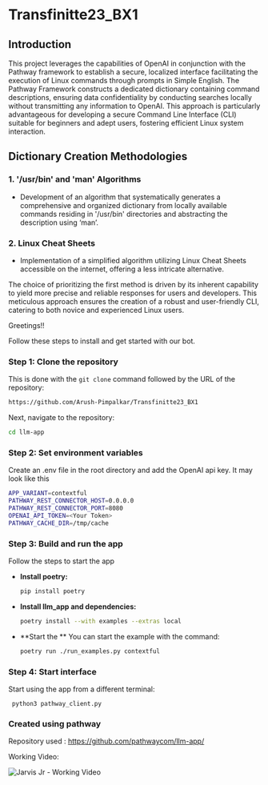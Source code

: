 # Transfinitte23_BX1

## Introduction

This project leverages the capabilities of OpenAI in conjunction with the Pathway framework to establish a secure, localized interface facilitating the execution of Linux commands through prompts in Simple English. The Pathway Framework constructs a dedicated dictionary containing command descriptions, ensuring data confidentiality by conducting searches locally without transmitting any information to OpenAI. This approach is particularly advantageous for developing a secure Command Line Interface (CLI) suitable for beginners and adept users, fostering efficient Linux system interaction.

## Dictionary Creation Methodologies

### 1. '/usr/bin' and 'man' Algorithms

- Development of an algorithm that systematically generates a comprehensive and organized dictionary from locally available commands residing in '/usr/bin' directories and abstracting the description using ‘man’.

### 2. Linux Cheat Sheets

- Implementation of a simplified algorithm utilizing Linux Cheat Sheets accessible on the internet, offering a less intricate alternative.

The choice of prioritizing the first method is driven by its inherent capability to yield more precise and reliable responses for users and developers. This meticulous approach ensures the creation of a robust and user-friendly CLI, catering to both novice and experienced Linux users.

Greetings!!

Follow these steps to install and get started with our bot.

### Step 1: Clone the repository

This is done with the `git clone` command followed by the URL of the repository:

```bash
https://github.com/Arush-Pimpalkar/Transfinitte23_BX1
```

Next, navigate to the repository:

```bash
cd llm-app
```

### Step 2: Set environment variables

Create an .env file in the root directory and add the OpenAI api key. It may look like this 

```bash
APP_VARIANT=contextful
PATHWAY_REST_CONNECTOR_HOST=0.0.0.0
PATHWAY_REST_CONNECTOR_PORT=8080
OPENAI_API_TOKEN=<Your Token>
PATHWAY_CACHE_DIR=/tmp/cache
```

### Step 3: Build and run the app

Follow the steps to start the app 


* **Install poetry:**

    ```bash
    pip install poetry
    ```

* **Install llm_app and dependencies:**

    ```bash
    poetry install --with examples --extras local
    ```

    
* **Start the ** You can start the example with the command:

    ```bash
    poetry run ./run_examples.py contextful
    ```

### Step 4: Start interface

Start using the app from a different terminal:

     python3 pathway_client.py

### Created using pathway
Repository used : https://github.com/pathwaycom/llm-app/

Working Video:

![Jarvis Jr - Working Video](https://github.com/Arush-Pimpalkar/Transfinitte23_BX1/assets/23013777/66e34975-78db-4662-9e08-f859d4798708)
